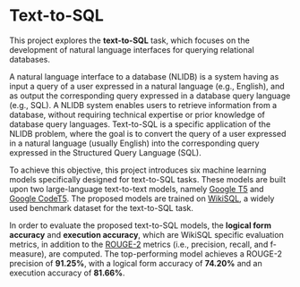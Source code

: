 # Text-to-SQL
This project explores the **text-to-SQL** task, which focuses on the development of natural language interfaces for querying relational databases.

A natural language interface to a database (NLIDB) is a system having as input a query of a user expressed in a natural language (e.g., English), and as output the 
corresponding query expressed in a database query language (e.g., SQL). A NLIDB system enables users to retrieve information from a database, without requiring technical 
expertise or prior knowledge of database query languages. Text-to-SQL is a specific application of the NLIDB problem, where the goal is to convert the query of a user 
expressed in a natural language (usually English) into the corresponding query expressed in the Structured Query Language (SQL).

To achieve this objective, this project introduces six machine learning models specifically designed for text-to-SQL tasks. These models are built upon two large-language 
text-to-text models, namely [Google T5](https://arxiv.org/abs/1910.10683) and [Google CodeT5](https://arxiv.org/pdf/2109.00859.pdf). The proposed models are trained on 
[WikiSQL](https://github.com/salesforce/WikiSQL), a widely used benchmark dataset for the text-to-SQL task.

In order to evaluate the proposed text-to-SQL models, the **logical form accuracy** and **execution accuracy**, which are WikiSQL specific evaluation metrics, in addition to the 
[ROUGE-2](https://www.researchgate.net/publication/224890821_ROUGE_A_Package_for_Automatic_Evaluation_of_summaries) metrics (i.e., precision, recall, and f-measure), are 
computed. The top-performing model achieves a ROUGE-2 precision of **91.25%**, with a logical form accuracy of **74.20%** and an execution accuracy of **81.66%**.
